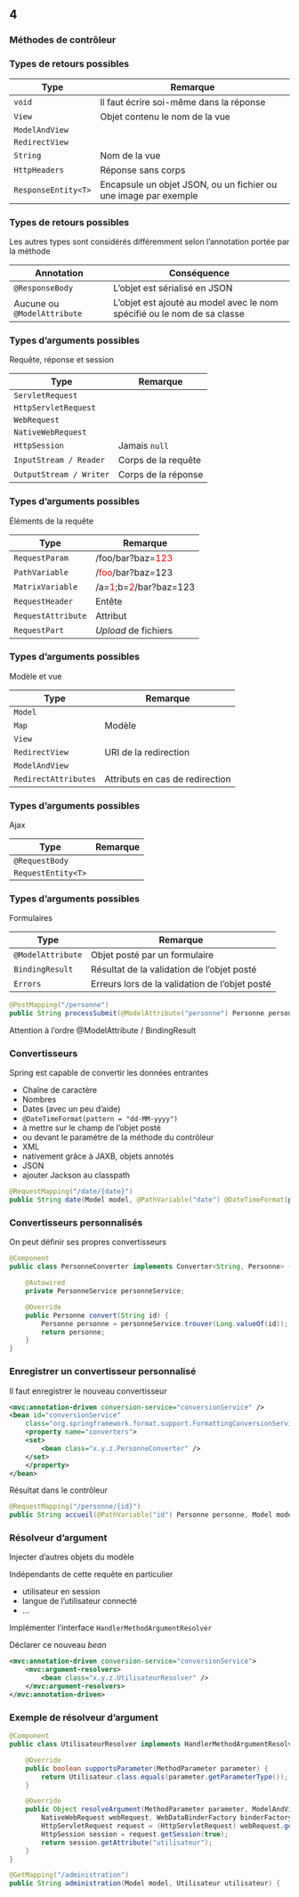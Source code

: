 <!-- .slide: data-background-image="images/spring.png" data-background-size="1200px" class="chapter" -->
## 4
### Méthodes de contrôleur





<!-- .slide: class="slide" -->
### Types de retours possibles

| Type                 | Remarque                                                        |
| -------------------- | ----------------------------------------------------------------|
| `void`               | Il faut écrire soi-même dans la réponse                         |
| `View`               | Objet contenu le nom de la vue                                  |
| `ModelAndView`       |                                                                 |
| `RedirectView`       |                                                                 |
| `String`             | Nom de la vue                                                   |
| `HttpHeaders`        | Réponse sans corps                                              |
| `ResponseEntity<T>`  | Encapsule un objet JSON, ou un fichier ou une image par exemple |





<!-- .slide: class="slide" -->
### Types de retours possibles

Les autres types sont considérés différemment selon l’annotation portée par la méthode

| Annotation                     | Conséquence                                                             |
| ------------------------------ | ----------------------------------------------------------------------- |
| `@ResponseBody`                | L’objet est sérialisé en JSON                                           |
| Aucune ou `@ModelAttribute`    | L’objet est ajouté au model avec le nom spécifié ou le nom de sa classe |





<!-- .slide: class="slide" -->
### Types d’arguments possibles
Requête, réponse et session

| Type                    | Remarque                  |
| ----------------------- | ------------------------- |
| `ServletRequest`        |                           |
| `HttpServletRequest`    |                           |
| `WebRequest`            |                           |
| `NativeWebRequest`      |                           |
| `HttpSession`           | Jamais `null`             |
| `InputStream / Reader`  | Corps de la requête       |
| `OutputStream / Writer` | Corps de la réponse       |





<!-- .slide: class="slide" -->
### Types d’arguments possibles
Éléments de la requête

| Type                    | Remarque                                                                           |
| ----------------------- | ---------------------------------------------------------------------------------- |
| `RequestParam`          | /foo/bar?baz=<span style="color:red">123</span>                                    |
| `PathVariable`          | /<span style="color:red">foo</span>/bar?baz=123                                    |
| `MatrixVariable`        | /a=<span style="color:red">1</span>;b=<span style="color:red">2</span>/bar?baz=123 |
| `RequestHeader`         | Entête                                                                             |
| `RequestAttribute`      | Attribut                                                                           |
| `RequestPart`           | *Upload* de fichiers                                                               |





<!-- .slide: class="slide" -->
### Types d’arguments possibles
Modèle et vue

| Type                 | Remarque                        |
| -------------------- | ------------------------------- |
| `Model`              |                                 |
| `Map`                | Modèle                          |
| `View`               |                                 |
| `RedirectView`       | URI de la redirection           |
| `ModelAndView`       |                                 |
| `RedirectAttributes` | Attributs en cas de redirection |





<!-- .slide: class="slide" -->
### Types d’arguments possibles
Ajax

| Type                 | Remarque                        |
| -------------------- | ------------------------------- |
| `@RequestBody`       |                                 |
| `RequestEntity<T>`   |                                 |





<!-- .slide: class="slide" -->
### Types d’arguments possibles
Formulaires

| Type                 | Remarque                                      |
| -------------------- | --------------------------------------------- |
| `@ModelAttribute`    | Objet posté par un formulaire                 |
| `BindingResult`      | Résultat de la validation de l’objet posté     |
| `Errors`             | Erreurs lors de la validation de l’objet posté |

```java
@PostMapping("/personne")
public String processSubmit(@ModelAttribute("personne") Personne personne, BindingResult result, Model model) {
```

Attention à l’ordre @ModelAttribute / BindingResult





<!-- .slide: class="slide" -->
### Convertisseurs

Spring est capable de convertir les données entrantes
 - Chaîne de caractère
 - Nombres
 - Dates (avec un peu d’aide)
  - `@DateTimeFormat(pattern = "dd-MM-yyyy")`
  - à mettre sur le champ de l’objet posté
  - ou devant le paramètre de la méthode du contrôleur
 - XML
  - nativement grâce à JAXB, objets annotés
 - JSON
  - ajouter Jackson au classpath

```java
@RequestMapping("/date/{date}")
public String date(Model model, @PathVariable("date") @DateTimeFormat(pattern = "dd-MM-yyyy") Date date)
```





<!-- .slide: class="slide" -->
### Convertisseurs personnalisés

On peut définir ses propres convertisseurs

```java
@Component
public class PersonneConverter implements Converter<String, Personne> {

    @Autowired
    private PersonneService personneService;

    @Override
    public Personne convert(String id) {
        Personne personne = personneService.trouver(Long.valueOf(id));
        return personne;
    }
}
```





<!-- .slide: class="slide" -->
### Enregistrer un convertisseur personnalisé

Il faut enregistrer le nouveau convertisseur

```xml
<mvc:annotation-driven conversion-service="conversionService" />
<bean id="conversionService"
    class="org.springframework.format.support.FormattingConversionServiceFactoryBean">
    <property name="converters">
    <set>
        <bean class="x.y.z.PersonneConverter" />
    </set>
    </property>
</bean>
```

Résultat dans le contrôleur

```java
@RequestMapping("/personne/{id}")
public String accueil(@PathVariable("id") Personne personne, Model model) {
```





<!-- .slide: class="slide" -->
### Résolveur d’argument

Injecter d’autres objets du modèle

Indépendants de cette requête en particulier
 - utilisateur en session
 - langue de l’utilisateur connecté
 - …

Implémenter l’interface `HandlerMethodArgumentResolver`

Déclarer ce nouveau *bean*

```xml
<mvc:annotation-driven conversion-service="conversionService">
    <mvc:argument-resolvers>
        <bean class="x.y.z.UtilisateurResolver" />
    </mvc:argument-resolvers>
</mvc:annotation-driven>
```





<!-- .slide: class="slide" -->
### Exemple de résolveur d’argument

```java
@Component
public class UtilisateurResolver implements HandlerMethodArgumentResolver {

    @Override
    public boolean supportsParameter(MethodParameter parameter) {
        return Utilisateur.class.equals(parameter.getParameterType());
    }

    @Override
    public Object resolveArgument(MethodParameter parameter, ModelAndViewContainer mavContainer,
        NativeWebRequest webRequest, WebDataBinderFactory binderFactory) throws Exception {
        HttpServletRequest request = (HttpServletRequest) webRequest.getNativeRequest();
        HttpSession session = request.getSession(true);
        return session.getAttribute("utilisateur");
    }
}
```

```java
@GetMapping("/administration")
public String administration(Model model, Utilisateur utilisateur) {
```